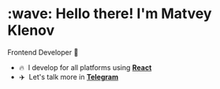 

<h1 align="left">:wave: Hello there! I'm Matvey Klenov</h1>

Frontend Developer 🧬

- :fire: &nbsp;I develop for all platforms using **[React](https://react.dev/)**
- :airplane: &nbsp;Let's talk more in **[Telegram](https://t.me/y0na24)**


